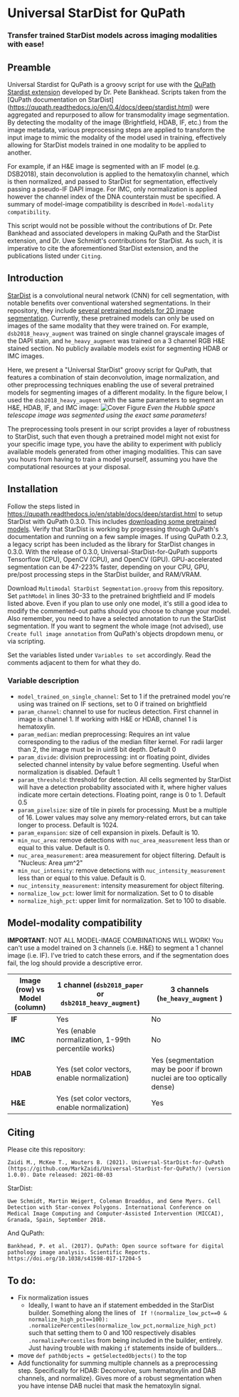 # Universal StarDist for QuPath
### Transfer trained StarDist models across imaging modalities with ease!
## Preamble
Universal Stardist for QuPath is a groovy script for use with the [QuPath Stardist extension](https://github.com/qupath/qupath-extension-stardist) developed by Dr. Pete Bankhead. Scripts taken from the [QuPath documentation on StarDist] (https://qupath.readthedocs.io/en/0.4/docs/deep/stardist.html) were aggregated and repurposed to allow for transmodality image segmentation. By detecting the modality of the image (Brightfield, HDAB, IF, etc.) from the image metadata, various preprocessing steps are applied to transform the input image to mimic the modality of the model used in training, effectively allowing for StarDist models trained in one modality to be applied to another. 

For example, if an H&E image is segmented with an IF model (e.g. DSB2018), stain deconvolution is applied to the hematoxylin channel, which is then normalized, and passed to StarDist for segmentation, effectively passing a pseudo-IF DAPI image. For IMC, only normalization is applied however the channel index of the DNA counterstain must be specified. A summary of model-image compatibility is described in `Model-modality compatibility`.

This script would not be possible without the contributions of Dr. Pete Bankhead and associated developers in making QuPath and the StarDist extension, and Dr. Uwe Schmidt's contributions for StarDist. As such, it is imperative to cite the aforementioned StarDist extension, and the publications listed under `Citing`.
## Introduction
[StarDist](https://github.com/stardist/stardist) is a convolutional neural network (CNN) for cell segmentation, with notable benefits over conventional watershed segmentations. In their repository, they include [several pretrained models for 2D image segmentation](https://github.com/stardist/stardist-imagej/tree/master/src/main/resources/models/2D). Currently, these pretrained models can only be used on images of the same modality that they were trained on. For example, `dsb2018_heavy_augment` was trained on single channel grayscale images of the DAPI stain, and `he_heavy_augment` was trained on a 3 channel RGB H&E stained section. No publicly available models exist for segmenting HDAB or IMC images.

Here, we present a "Universal StarDist" groovy script for QuPath, that features a combination of stain deconvolution, image normalization, and other preprocessing techniques enabling the use of several pretrained models for segmenting images of a different modality. In the figure below, I used the `dsb2018_heavy_augment` with the same parameters to segment an H&E, HDAB, IF, and IMC image:
![Cover Figure](https://user-images.githubusercontent.com/52012166/128095821-eb2e35ea-aff9-4b2c-b36b-3386c2b48e3a.png)
*Even the Hubble space telescope image was segmented using the exact same parameters!*

The preprocessing tools present in our script provides a layer of robustness to StarDist, such that even though a pretrained model might not exist for your specific image type, you have the ability to experiment with publicly available models generated from other imaging modalities. This can save you hours from having to train a model yourself, assuming you have the computational resources at your disposal.

## Installation
Follow the steps listed in https://qupath.readthedocs.io/en/stable/docs/deep/stardist.html to setup StarDist with QuPath 0.3.0. This includes [downloading some pretrained models](https://github.com/stardist/stardist-imagej/tree/master/src/main/resources/models/2D). Verify that StarDist is working by progressing through QuPath's documentation and running on a few sample images. If using QuPath 0.2.3, a legacy script has been included as the library for StarDist changes in 0.3.0. With the release of 0.3.0, Universal-StarDist-for-QuPath supports Tensorflow (CPU), OpenCV (CPU), and OpenCV (GPU). GPU-accelerated segmentation can be 47-223% faster, depending on your CPU, GPU, pre/post processing steps in the StarDist builder, and RAM/VRAM.

Download `Multimodal StarDist Segmentation.groovy` from this repository. Set `pathModel` in lines 30-33 to the pretrained brightfield and IF models listed above. Even if you plan to use only one model, it's still a good idea to modify the commented-out paths should you choose to change your model. Also remember, you need to have a selected annotation to run the StarDist segmentation. If you want to segment the whole image (not advised), use `Create full image annotation` from QuPath's objects dropdown menu, or via scripting.

Set the variables listed under `Variables to set` accordingly. Read the comments adjacent to them for what they do.
### Variable description
- `model_trained_on_single_channel`: Set to 1 if the pretrained model you're using was trained on IF sections, set to 0 if trained on brightfield
- `param_channel`: channel to use for nucleus detection. First channel in image is channel 1. If working with H&E or HDAB, channel 1 is hematoxylin.
- `param_median`: median preprocessing: Requires an int value corresponding to the radius of the median filter kernel. For radii larger than 2, the image must be in uint8 bit depth. Default 0
- `param_divide`: division preprocessing: int or floating point, divides selected channel intensity by value before segmenting. Useful when normalization is disabled. Default 1
- `param_threshold`: threshold for detection. All cells segmented by StarDist will have a detection probability associated with it, where higher values indicate more certain detections. Floating point, range is 0 to 1. Default 0.5
- `param_pixelsize`: size of tile in pixels for processing. Must be a multiple of 16. Lower values may solve any memory-related errors, but can take longer to process. Default is 1024.
- `param_expansion`: size of cell expansion in pixels. Default is 10.
- `min_nuc_area`: remove detections with `nuc_area_measurement` less than or equal to this value. Default is 0.
- `nuc_area_measurement`: area measurement for object filtering. Default is "Nucleus: Area µm^2"
- `min_nuc_intensity`: remove detections with `nuc_intensity_measurement` less than or equal to this value. Default is 0.
- `nuc_intensity_measurement`: intensity measurement for object filtering.
- `normalize_low_pct`: lower limit for normalization. Set to 0 to disable
- `normalize_high_pct`: upper limit for normalization. Set to 100 to disable.
## Model-modality compatibility
**IMPORTANT**: NOT ALL MODEL-IMAGE COMBINATIONS WILL WORK! You can't use a model trained on 3 channels (i.e. H&E) to segment a 1 channel image (i.e. IF). I've tried to catch these errors, and if the segmentation does fail, the log should provide a descriptive error.

| Image (row) vs Model (column)  | 1 channel (`dsb2018_paper` or `dsb2018_heavy_augment`) |3 channels (`he_heavy_augment` ) |
| ------------- | ------------- | ------------- |
| **IF**  | Yes  | No  |
| **IMC**  | Yes (enable normalization, 1-99th percentile works)  | No  |
| **HDAB**  | Yes (set color vectors, enable normalization)  | Yes (segmentation may be poor if brown nuclei are too optically dense)  |
| **H&E**  | Yes (set color vectors, enable normalization)  | Yes  |

## Citing
Please cite this repository:
```
Zaidi M., McKee T., Wouters B. (2021). Universal-StarDist-for-QuPath (https://github.com/MarkZaidi/Universal-StarDist-for-QuPath/) (version 1.0.0). Date released: 2021-08-03
```
StarDist:
```
Uwe Schmidt, Martin Weigert, Coleman Broaddus, and Gene Myers. Cell Detection with Star-convex Polygons. International Conference on Medical Image Computing and Computer-Assisted Intervention (MICCAI), Granada, Spain, September 2018.
```
And QuPath:
```
Bankhead, P. et al. (2017). QuPath: Open source software for digital pathology image analysis. Scientific Reports. https://doi.org/10.1038/s41598-017-17204-5
```
## To do:
- Fix normalization issues
  - Ideally, I want to have an if statement embedded in the StarDist builder. Something along the lines of ``` If !(normalize_low_pct==0 & normalize_high_pct==100): .normalizePercentiles(normalize_low_pct,normalize_high_pct)``` such that setting them to 0 and 100 respectively disables `.normalizePercentiles` from being included in the builder, entirely. Just having trouble with making `if` statements inside of builders...
- move `def pathObjects = getSelectedObjects()` to the top
- Add functionality for summing multiple channels as a preprocessing step. Specifically for HDAB: Deconvolve, sum hematoxylin and DAB channels, and normalize). Gives more of a robust segmentation when you have intense DAB nuclei that mask the hematoxylin signal.
